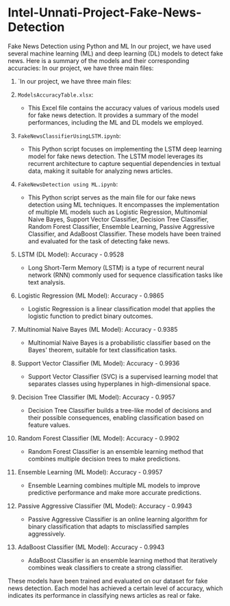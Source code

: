 # Intel-Unnati-Project-Fake-News-Detection
Fake News Detection using Python and ML
In our project, we have used several machine learning (ML) and deep learning (DL) models to detect fake news. Here is a summary of the models and their corresponding accuracies:
In our project, we have three main files:

1. `In our project, we have three main files:

1. `ModelsAccuracyTable.xlsx`:
   - This Excel file contains the accuracy values of various models used for fake news detection. It provides a summary of the model performances, including the ML and DL models we employed.

2. `FakeNewsClassifierUsingLSTM.ipynb`:
   - This Python script focuses on implementing the LSTM deep learning model for fake news detection. The LSTM model leverages its recurrent architecture to capture sequential dependencies in textual data, making it suitable for analyzing news articles.

3. `FakeNewsDetection using ML.ipynb`:
   - This Python script serves as the main file for our fake news detection using ML techniques. It encompasses the implementation of multiple ML models such as Logistic Regression, Multinomial Naive Bayes, Support Vector Classifier, Decision Tree Classifier, Random Forest Classifier, Ensemble Learning, Passive Aggressive Classifier, and AdaBoost Classifier. These models have been trained and evaluated for the task of detecting fake news.
     
1. LSTM (DL Model): Accuracy - 0.9528
   - Long Short-Term Memory (LSTM) is a type of recurrent neural network (RNN) commonly used for sequence classification tasks like text analysis.

2. Logistic Regression (ML Model): Accuracy - 0.9865
   - Logistic Regression is a linear classification model that applies the logistic function to predict binary outcomes.

3. Multinomial Naive Bayes (ML Model): Accuracy - 0.9385
   - Multinomial Naive Bayes is a probabilistic classifier based on the Bayes' theorem, suitable for text classification tasks.

4. Support Vector Classifier (ML Model): Accuracy - 0.9936
   - Support Vector Classifier (SVC) is a supervised learning model that separates classes using hyperplanes in high-dimensional space.

5. Decision Tree Classifier (ML Model): Accuracy - 0.9957
   - Decision Tree Classifier builds a tree-like model of decisions and their possible consequences, enabling classification based on feature values.

6. Random Forest Classifier (ML Model): Accuracy - 0.9902
   - Random Forest Classifier is an ensemble learning method that combines multiple decision trees to make predictions.

7. Ensemble Learning (ML Model): Accuracy - 0.9957
   - Ensemble Learning combines multiple ML models to improve predictive performance and make more accurate predictions.

8. Passive Aggressive Classifier (ML Model): Accuracy - 0.9943
   - Passive Aggressive Classifier is an online learning algorithm for binary classification that adapts to misclassified samples aggressively.

9. AdaBoost Classifier (ML Model): Accuracy - 0.9943
   - AdaBoost Classifier is an ensemble learning method that iteratively combines weak classifiers to create a strong classifier.

These models have been trained and evaluated on our dataset for fake news detection. Each model has achieved a certain level of accuracy, which indicates its performance in classifying news articles as real or fake.
